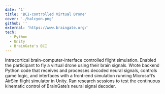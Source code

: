 ```yaml
---
date: '1'
title: 'BCI-controlled Virtual Drone'
cover: './halcyon.png'
github: ''
external: 'https://www.braingate.org/'
tech:
  - Python
  - Unity
  - BrainGate's BCI
---
```


Intracortical brain-computer-interface controlled flight simulation. Enabled the participant to fly a virtual drone using their brain signals. Wrote backend Python code that receives and processes decoded neural signals, controls game logic, and interfaces with a front-end simulation running Microsoft’s AirSim flight simulator in Unity. Ran research sessions to test the continuous kinematic control of BrainGate’s neural signal decoder.
